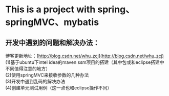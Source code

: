 This is a project with spring、springMVC、mybatis
===
开发中遇到的问题和解决办法：
---
博客更新地址：[http://blog.csdn.net/whu_zcj](http://blog.csdn.net/whu_zcj)
(1)基于ubuntu下intel idea的maven ssm项目的搭建（其中包或和eclipse搭建中不同值得注意的地方）<br>
(2)使用springMVC来接收参数的几种办法<br>
(3)开发中遇到乱码的解决办法<br>
(4)创建单元测试用例（这一点也和eclipse操作不同）<br>
